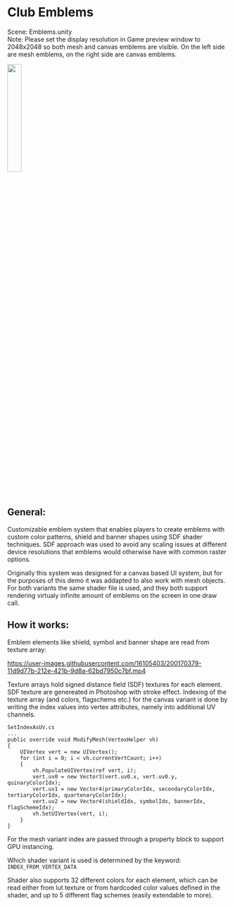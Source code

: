 # Club Emblems

Scene: Emblems.unity   
Note: Please set the display resolution in Game preview window to 2048x2048 so both mesh and canvas emblems are visible. On the left side are mesh emblems, on the right side are canvas emblems.

<img src = "https://user-images.githubusercontent.com/16105403/200170973-96715f15-215c-4677-8125-d32199514080.png" width=25% height=25%>


## General:
Customizable emblem system that enables players to create emblems with custom color patterns, shield and banner shapes using SDF shader techniques. SDF approach was used to avoid any scaling issues at different device resolutions that emblems would otherwise have with common raster options. 

Originally this system was designed for a canvas based UI system, but for the purposes of this demo it was addapted to also work with mesh objects. For both variants the same shader file is used, and they both support rendering virtualy infinite amount of emblems on the screen in one draw call.

## How it works:
Emblem elements like shield, symbol and banner shape are read from texture array: 

https://user-images.githubusercontent.com/16105403/200170379-11d9d77b-212e-421b-9d8a-62bd7950c7bf.mp4

Texture arrays hold signed distance field (SDF) textures for each element. SDF texture are genereated in Photoshop with stroke effect.
Indexing of the texture array (and colors, flagschems etc.) for the canvas variant is done by writing the index values into vertex attributes, namely into additional UV channels.

```
SetIndexAsUV.cs
...
public override void ModifyMesh(VertexHelper vh)
{
    UIVertex vert = new UIVertex();
    for (int i = 0; i < vh.currentVertCount; i++)
    {
        vh.PopulateUIVertex(ref vert, i);
        vert.uv0 = new Vector3(vert.uv0.x, vert.uv0.y, quinaryColorIdx);
        vert.uv1 = new Vector4(primaryColorIdx, secondaryColorIdx, tertiaryColorIdx, quartenaryColorIdx);
        vert.uv2 = new Vector4(shieldIdx, symbolIdx, bannerIdx, flagSchemeIdx);
        vh.SetUIVertex(vert, i);
    }
}
```

For the mesh variant index are passed through a property block to support GPU instancing.

Which shader variant is used is determined by the keyword: `INDEX_FROM_VERTEX_DATA`

Shader also supports 32 different colors for each element, which can be read either from lut texture or from hardcoded color values defined in the shader, and up to 5 different flag schemes (easily extendable to more).






